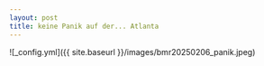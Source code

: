 ```yaml
---
layout: post
title: keine Panik auf der... Atlanta
---
```


![_config.yml]({{ site.baseurl }}/images/bmr20250206_panik.jpeg)
